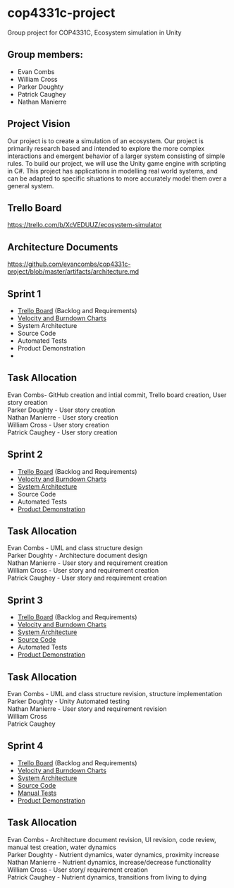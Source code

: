 # cop4331c-project
Group project for COP4331C, Ecosystem simulation in Unity
## Group members:
*  Evan Combs
*  William Cross
*  Parker Doughty
*  Patrick Caughey
*  Nathan Manierre

## Project Vision
  Our project is to create a simulation of an ecosystem. Our project is primarily research based and intended to explore the more complex interactions and emergent behavior of a larger system consisting of simple rules. To build our project, we will use the Unity game engine with scripting in C#. This project has applications in modelling real world systems, and can be adapted to specific situations to more accurately model them over a general system.

## Trello Board
https://trello.com/b/XcVEDUUZ/ecosystem-simulator

## Architecture Documents
https://github.com/evancombs/cop4331c-project/blob/master/artifacts/architecture.md

## Sprint 1
* [Trello Board](https://trello.com/b/XcVEDUUZ/ecosystem-simulator) (Backlog and Requirements)
* [Velocity and Burndown Charts](https://docs.google.com/spreadsheets/d/e/2PACX-1vTWv59felb5VjRtzS7UCFbkThuE2Kudxh2kNLSrGbeKQ8T4SR0ta61bIFMW9M0_Hsvi4_lUGInJ21a8/pubhtml)
* System Architecture
* Source Code
* Automated Tests
* Product Demonstration
*
## Task Allocation
Evan Combs- GitHub creation and intial commit, Trello board creation, User story creation  
Parker Doughty - User story creation  
Nathan Manierre - User story creation  
William Cross - User story creation  
Patrick Caughey - User story creation  

## Sprint 2
* [Trello Board](https://trello.com/b/XcVEDUUZ/ecosystem-simulator) (Backlog and Requirements)
* [Velocity and Burndown Charts](https://docs.google.com/spreadsheets/d/e/2PACX-1vTWv59felb5VjRtzS7UCFbkThuE2Kudxh2kNLSrGbeKQ8T4SR0ta61bIFMW9M0_Hsvi4_lUGInJ21a8/pubhtml)
* [System Architecture](https://github.com/evancombs/cop4331c-project/blob/testing/artifacts/architecture.md)
* Source Code
* Automated Tests
* [Product Demonstration](https://www.youtube.com/watch?v=VdEKc7bXGfs&feature=youtu.be)

## Task Allocation
Evan Combs - UML and class structure design  
Parker Doughty - Architecture document design  
Nathan Manierre - User story and requirement creation  
William Cross - User story and requirement creation  
Patrick Caughey - User story and requirement creation  

## Sprint 3
* [Trello Board](https://trello.com/b/XcVEDUUZ/ecosystem-simulator) (Backlog and Requirements)
* [Velocity and Burndown Charts](https://docs.google.com/spreadsheets/d/e/2PACX-1vTWv59felb5VjRtzS7UCFbkThuE2Kudxh2kNLSrGbeKQ8T4SR0ta61bIFMW9M0_Hsvi4_lUGInJ21a8/pubhtml)
* [System Architecture](https://github.com/evancombs/cop4331c-project/blob/master/artifacts/architecture.md)
* [Source Code](https://github.com/evancombs/cop4331c-project/tree/master/Ecosystem%20Simulator/Assets/Resources/Scripts)
* Automated Tests
* [Product Demonstration](https://www.youtube.com/watch?v=pz487Nl2l78&feature=youtu.be)

## Task Allocation
Evan Combs - UML and class structure revision, structure implementation  
Parker Doughty - Unity Automated testing  
Nathan Manierre - User story and requirement revision  
William Cross  
Patrick Caughey  

## Sprint 4
* [Trello Board](https://trello.com/b/XcVEDUUZ/ecosystem-simulator) (Backlog and Requirements)
* [Velocity and Burndown Charts](https://docs.google.com/spreadsheets/d/e/2PACX-1vTWv59felb5VjRtzS7UCFbkThuE2Kudxh2kNLSrGbeKQ8T4SR0ta61bIFMW9M0_Hsvi4_lUGInJ21a8/pubhtml)
* [System Architecture](https://github.com/evancombs/cop4331c-project/blob/master/artifacts/architecture.md)
* [Source Code](https://github.com/evancombs/cop4331c-project/tree/master/Ecosystem%20Simulator/Assets/Resources/Scripts)
* [Manual Tests](https://github.com/evancombs/cop4331c-project/tree/master/tests)
* [Product Demonstration](https://www.youtube.com/watch?v=MsrJ7zlNoA0&feature=youtu.be)

## Task Allocation
Evan Combs - Architecture document revision, UI revision, code review, manual test creation, water dynamics  
Parker Doughty - Nutrient dynamics, water dynamics, proximity increase  
Nathan Manierre - Nutrient dynamics, increase/decrease functionality  
William Cross - User story/ requirement creation  
Patrick Caughey - Nutrient dynamics, transitions from living to dying  
